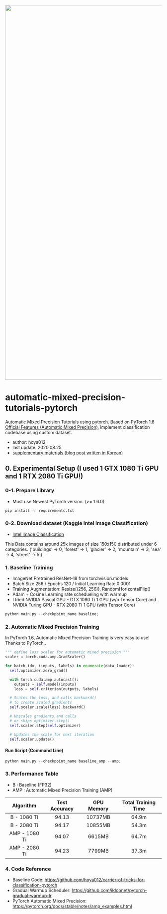 
<p align="center">
  <img width="1200" src="/assets/banner.PNG">
</p>

# automatic-mixed-precision-tutorials-pytorch
Automatic Mixed Precision Tutorials using pytorch. Based on [PyTorch 1.6 Official Features (Automatic Mixed Precision)](https://pytorch.org/docs/stable/notes/amp_examples.html), implement classification codebase using custom dataset.

- author: hoya012  
- last update: 2020.08.25
- [supplementary materials (blog post written in Korean)](https://hoya012.github.io/blog/Mixed-Precision-Training/)

## 0. Experimental Setup (I used 1 GTX 1080 Ti GPU and 1 RTX 2080 Ti GPU!)
### 0-1. Prepare Library
- Must use Newest PyTorch version. (>= 1.6.0)

```python
pip install -r requirements.txt
```

### 0-2. Download dataset (Kaggle Intel Image Classification)

- [Intel Image Classification](https://www.kaggle.com/puneet6060/intel-image-classification/)

This Data contains around 25k images of size 150x150 distributed under 6 categories.
{'buildings' -> 0,
'forest' -> 1,
'glacier' -> 2,
'mountain' -> 3,
'sea' -> 4,
'street' -> 5 }

### 1. Baseline Training 
- ImageNet Pretrained ResNet-18 from torchvision.models
- Batch Size 256 / Epochs 120 / Initial Learning Rate 0.0001
- Training Augmentation: Resize((256, 256)), RandomHorizontalFlip()
- Adam + Cosine Learning rate schedueling with warmup
- I tried NVIDIA Pascal GPU - GTX 1080 Ti 1 GPU (w/o Tensor Core) and NVIDIA Turing GPU - RTX 2080 Ti 1 GPU (with Tensor Core)

```python
python main.py --checkpoint_name baseline;
```

### 2. Automatic Mixed Precision Training 

In PyTorch 1.6, Automatic Mixed Precision Training is very easy to use! Thanks to PyTorch..

```python
""" define loss scaler for automatic mixed precision """
scaler = torch.cuda.amp.GradScaler()

for batch_idx, (inputs, labels) in enumerate(data_loader):
  self.optimizer.zero_grad()

  with torch.cuda.amp.autocast():
    outputs = self.model(inputs)
    loss = self.criterion(outputs, labels)

  # Scales the loss, and calls backward() 
  # to create scaled gradients 
  self.scaler.scale(loss).backward()

  # Unscales gradients and calls 
  # or skips optimizer.step() 
  self.scaler.step(self.optimizer)

  # Updates the scale for next iteration 
  self.scaler.update()
```

#### Run Script (Command Line)
```python
python main.py --checkpoint_name baseline_amp --amp;
```

### 3. Performance Table
- B : Baseline (FP32)
- AMP : Automatic Mixed Precision Training (AMP)

|   Algorithm  | Test Accuracy |   GPU Memory   | Total Training Time |
|:------------:|:-------------:|:--------------:|:-------------------:|
|  B - 1080 Ti |      94.13    |     10737MB    |         64.9m       |    
|  B - 2080 Ti |      94.17    |     10855MB    |         54.3m       |    
| AMP - 1080 Ti|      94.07    |     6615MB     |         64.7m       |  
| AMP - 2080 Ti|      94.23    |     7799MB     |         37.3m       |  

### 4. Code Reference
- Baseline Code: https://github.com/hoya012/carrier-of-tricks-for-classification-pytorch
- Gradual Warmup Scheduler: https://github.com/ildoonet/pytorch-gradual-warmup-lr
- PyTorch Automatic Mixed Precision: https://pytorch.org/docs/stable/notes/amp_examples.html